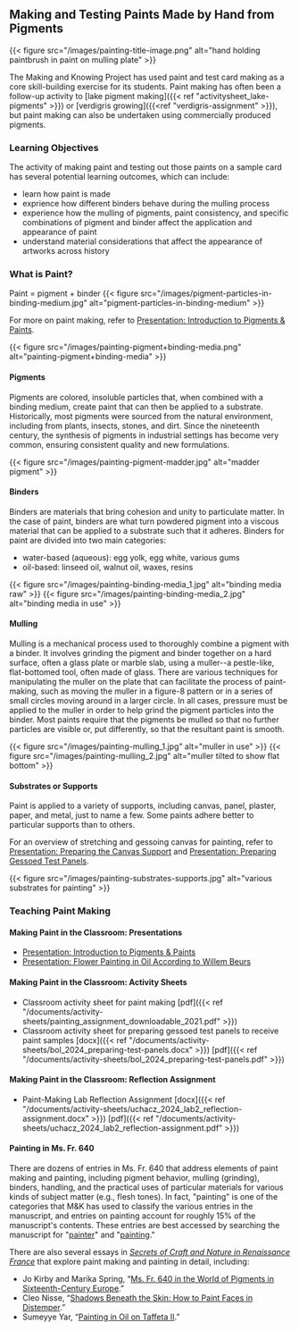 ## Making and Testing Paints Made by Hand from Pigments
{{< figure src="/images/painting-title-image.png" alt="hand holding paintbrush in paint on mulling plate" >}}

The Making and Knowing Project has used paint and test card making as a core skill-building exercise for its students. Paint making has often been a follow-up activity to [lake pigment making]({{< ref "activitysheet_lake-pigments" >}}) or [verdigris growing]({{<ref "verdigris-assignment" >}}), but paint making can also be undertaken using commercially produced pigments.

### Learning Objectives
The activity of making paint and testing out those paints on a sample card has several potential learning outcomes, which can include:
- learn how paint is made
- exprience how different binders behave during the mulling process
- experience how the mulling of pigments, paint consistency, and specific combinations of pigment and binder affect the application and appearance of paint
- understand material considerations that affect the appearance of artworks across history

### What is Paint?
Paint = pigment + binder
{{< figure src="/images/pigment-particles-in-binding-medium.jpg" alt="pigment-particles-in-binding-medium" >}}

For more on paint making, refer to [Presentation: Introduction to Pigments &amp; Paints](/documents/activity-sheets/introduction-paints-pigments_njr_2021.pdf).

{{< figure src="/images/painting-pigment+binding-media.png" alt="painting-pigment+binding-media" >}}

#### Pigments
Pigments are colored, insoluble particles that, when combined with a binding medium, create paint that can then be applied to a substrate. Historically, most pigments were sourced from the natural environment, including from plants, insects, stones, and dirt. Since the nineteenth century, the synthesis of pigments in industrial settings has become very common, ensuring consistent quality and new formulations.

{{< figure src="/images/painting-pigment-madder.jpg" alt="madder pigment" >}}

#### Binders
Binders are materials that bring cohesion and unity to particulate matter. In the case of paint, binders are what turn powdered pigment into a viscous material that can be applied to a substrate such that it adheres. Binders for paint are divided into two main categories:
- water-based (aqueous): egg yolk, egg white, various gums
- oil-based: linseed oil, walnut oil, waxes, resins

{{< figure src="/images/painting-binding-media_1.jpg" alt="binding media raw" >}}
{{< figure src="/images/painting-binding-media_2.jpg" alt="binding media in use" >}}

#### Mulling
Mulling is a mechanical process used to thoroughly combine a pigment with a binder. It involves grinding the pigment and binder together on a hard surface, often a glass plate or marble slab, using a muller--a pestle-like, flat-bottomed tool, often made of glass. There are various techniques for manipulating the muller on the plate that can facilitate the process of paint-making, such as moving the muller in a figure-8 pattern or in a series of small circles moving around in a larger circle. In all cases, pressure must be applied to the muller in order to help grind the pigment particles into the binder. Most paints require that the pigments be mulled so that no further particles are visible or, put differently, so that the resultant paint is smooth.

{{< figure src="/images/painting-mulling_1.jpg" alt="muller in use" >}}
{{< figure src="/images/painting-mulling_2.jpg" alt="muller tilted to show flat bottom" >}}

#### Substrates or Supports
Paint is applied to a variety of supports, including canvas, panel, plaster, paper, and metal, just to name a few. Some paints adhere better to particular supports than to others. 

For an overview of stretching and gessoing canvas for painting, refer to [Presentation: Preparing the Canvas Support](/documents/activity-sheets/hermens_preparing-canvas-supports.pdf) and [Presentation: Preparing Gessoed Test Panels](/documents/activity-sheets/bol_2024_preparing-test-panels.pdf).

{{< figure src="/images/painting-substrates-supports.jpg" alt="various substrates for painting" >}}

### Teaching Paint Making
#### Making Paint in the Classroom: Presentations
- [Presentation: Introduction to Pigments & Paints](/documents/activity-sheets/painting_assignment_downloadable_2021.pdf)
- [Presentation: Flower Painting in Oil According to Willem Beurs](/documents/activity-sheets/2024_Hermens_Flower-painting-in-oil.pdf)

#### Making Paint in the Classroom: Activity Sheets
- Classroom activity sheet for paint making [pdf]({{< ref "/documents/activity-sheets/painting_assignment_downloadable_2021.pdf" >}})
- Classroom activity sheet for preparing gessoed test panels to receive paint samples [docx]({{< ref "/documents/activity-sheets/bol_2024_preparing-test-panels.docx" >}}) [pdf]({{< ref "/documents/activity-sheets/bol_2024_preparing-test-panels.pdf" >}})

#### Making Paint in the Classroom: Reflection Assignment
- Paint-Making Lab Reflection Assignment [docx]({{< ref "/documents/activity-sheets/uchacz_2024_lab2_reflection-assignment.docx" >}}) [pdf]({{< ref "/documents/activity-sheets/uchacz_2024_lab2_reflection-assignment.pdf" >}})

#### Painting in Ms. Fr. 640
There are dozens of entries in Ms. Fr. 640 that address elements of paint making and painting, including pigment behavior, mulling (grinding), binders, handling, and the practical uses of particular materials for various kinds of subject matter (e.g., flesh tones). In fact, "painting" is one of the categories that M&K has used to classify the various entries in the manuscript, and entries on painting account for roughly 15% of the manuscript's contents. These entries are best accessed by searching the manuscript for "[painter](https://edition640.makingandknowing.org/#/search?q=painter)" and "[painting](https://edition640.makingandknowing.org/#/search?q=painting)." 

There are also several essays in [_Secrets of Craft and Nature in Renaissance France_](https://edition640.makingandknowing.org/#/) that explore paint making and painting in detail, including:
- Jo Kirby and Marika Spring, “[Ms. Fr. 640 in the World of Pigments in Sixteenth-Century Europe](https://edition640.makingandknowing.org/#/essays/ann_321_ie_19).”
- Cleo Nisse, “[Shadows Beneath the Skin: How to Paint Faces in Distemper](https://edition640.makingandknowing.org/#/essays/ann_042_sp_16).”
- Sumeyye Yar, “[Painting in Oil on Taffeta II](https://edition640.makingandknowing.org/#/essays/ann_062_fa_17).”

